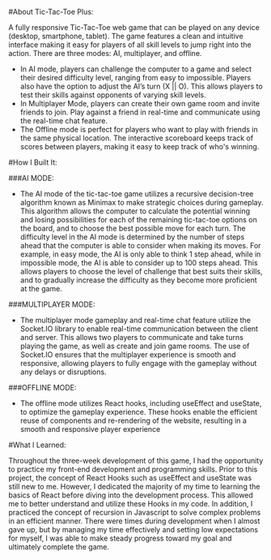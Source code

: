 #About Tic-Tac-Toe Plus:

A fully responsive Tic-Tac-Toe web game that can be played on any device (desktop, smartphone, tablet). The game features a clean and intuitive interface making it easy for players of all skill levels to jump right into the action. There are three modes: AI, multiplayer, and offline.
- In AI mode, players can challenge the computer to a game and select their desired difficulty level, ranging from easy to impossible. Players also have the option to adjust the AI’s turn (X || O). This allows players to test their skills against opponents of varying skill levels.
- In Multiplayer Mode, players can create their own game room and invite friends to join. Play against a friend in real-time and communicate using the real-time chat feature.
- The Offline mode is perfect for players who want to play with friends in the same physical location. The interactive scoreboard keeps track of scores between players, making it easy to keep track of who's winning.

#How I Built It:

###AI MODE:

- The AI mode of the tic-tac-toe game utilizes a recursive decision-tree algorithm known as Minimax to make strategic choices during gameplay. This algorithm allows the computer to calculate the potential winning and losing possibilities for each of the remaining tic-tac-toe options on the board, and to choose the best possible move for each turn. 
The difficulty level in the AI mode is determined by the number of steps ahead that the computer is able to consider when making its moves. For example, in easy mode, the AI is only able to think 1 step ahead, while in impossible mode, the AI is able to consider up to 100 steps ahead. This allows players to choose the level of challenge that best suits their skills, and to gradually increase the difficulty as they become more proficient at the game. 

###MULTIPLAYER MODE:

- The multiplayer mode gameplay and real-time chat feature utilize the Socket.IO library to enable real-time communication between the client and server. This allows two players to communicate and take turns playing the game, as well as create and join game rooms. The use of Socket.IO ensures that the multiplayer experience is smooth and responsive, allowing players to fully engage with the gameplay without any delays or disruptions.
	
###OFFLINE MODE:

- The offline mode utilizes React hooks, including useEffect and useState, to optimize the gameplay experience. These hooks enable the efficient reuse of components and re-rendering of the website, resulting in a smooth and responsive player experience


#What I Learned:

Throughout the three-week development of this game, I had the opportunity to practice my front-end development and programming skills. Prior to this project, the concept of React Hooks such as useEffect and useState was still new to me. However, I dedicated the majority of my time to learning the basics of React before diving into the development process. This allowed me to better understand and utilize these Hooks in my code. In addition, I practiced the concept of recursion in Javascript to solve complex problems in an efficient manner. There were times during development when I almost gave up, but by managing my time effectively and setting low expectations for myself, I was able to make steady progress toward my goal and ultimately complete the game.

